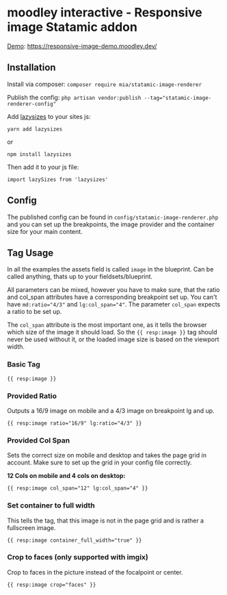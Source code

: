 # moodley interactive - Responsive image Statamic addon

[Demo](https://responsive-image-demo.moodley.dev/): https://responsive-image-demo.moodley.dev/
## Installation

Install via composer:
`composer require mia/statamic-image-renderer`

Publish the config:
`php artisan vendor:publish --tag="statamic-image-renderer-config"`

Add [lazysizes](https://github.com/aFarkas/lazysizes) to your sites js:

```
yarn add lazysizes
```
or
```
npm install lazysizes
```

Then add it to your js file:

```
import lazySizes from 'lazysizes'
```

## Config

The published config can be found in `config/statamic-image-renderer.php` and you can set up the breakpoints, the image provider and the container size for your main content.
## Tag Usage

In all the examples the assets field is called `image` in the blueprint. Can be called anything, thats up to your fieldsets/blueprint.

All parameters can be mixed, however you have to make sure, that the ratio and col_span attributes have a corresponding breakpoint set up. You can't have `md:ratio="4/3"` and `lg:col_span="4"`. The parameter `col_span` expects a ratio to be set up.

The `col_span` attribute is the most important one, as it tells the browser which size of the image it should load. So the `{{ resp:image }}` tag should never be used without it, or the loaded image size is based on the viewport width.

### Basic Tag

```
{{ resp:image }}
```

### Provided Ratio

Outputs a 16/9 image on mobile and a 4/3 image on breakpoint lg and up.
```
{{ resp:image ratio="16/9" lg:ratio="4/3" }}
```

### Provided Col Span

Sets the correct size on mobile and desktop and takes the page grid in account. Make sure to set up the grid in your config file correctly.

**12 Cols on mobile and 4 cols on desktop:**
```
{{ resp:image col_span="12" lg:col_span="4" }}
```

### Set container to full width

This tells the tag, that this image is not in the page grid and is rather a fullscreen image.

```
{{ resp:image container_full_width="true" }}
```
### Crop to faces (only supported with imgix)

Crop to faces in the picture instead of the focalpoint or center.

```
{{ resp:image crop="faces" }}
```


